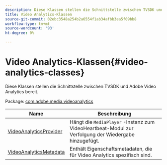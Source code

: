 ```yaml
---
description: Diese Klassen stellen die Schnittstelle zwischen TVSDK und Adobe Video Analytics bereit.
title: Video Analytics-Klassen
source-git-commit: 02ebc3548a254b2a6554f1ab34afbb3ea5f09bb8
workflow-type: tm+mt
source-wordcount: '93'
ht-degree: 0%

---
```


# Video Analytics-Klassen{#video-analytics-classes}

Diese Klassen stellen die Schnittstelle zwischen TVSDK und Adobe Video Analytics bereit.

Package: [com.adobe.media.videoanalytics](https://help.adobe.com/en_US/primetime/api/psdk/asdoc-dhls_1.4/com/adobe/mediacore/videoanalytics/package-detail.html)

| Name | Beschreibung |
|---|---|
| [VideoAnalyticsProvider](https://help.adobe.com/en_US/primetime/api/psdk/asdoc-dhls_1.4/com/adobe/mediacore/videoanalytics/VideoAnalyticsProvider.html) | Hängt die `MediaPlayer` -Instanz zum VideoHeartbeat-Modul zur Verfolgung der Wiedergabe hinzugefügt. |
| [VideoAnalyticsMetadata](https://help.adobe.com/en_US/primetime/api/psdk/asdoc-dhls_1.4/com/adobe/mediacore/videoanalytics/VideoAnalyticsMetadata.html) | Enthält Eigenschaftsmetadaten, die für Video Analytics spezifisch sind. |
